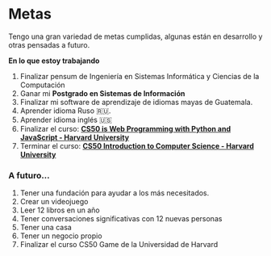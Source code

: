 # **Metas**

Tengo una gran variedad de metas cumplidas, algunas est&aacute;n en desarrollo y otras pensadas a futuro.
<br>

**En lo que estoy trabajando**
1. Finalizar pensum de Ingenier&iacute;a en Sistemas Informática y Ciencias de la Computación
2. Ganar mi **Postgrado en Sistemas de Información**
3. Finalizar mi software de aprendizaje de idiomas mayas de Guatemala.
4. Aprender idioma Ruso &#x1F1F7;&#x1F1FA;.
5. Aprender idioma ingl&eacute;s 🇺🇸
6. Finalizar el curso: **[CS50 is Web Programming with Python and JavaScript - Harvard University](https://cs50.harvard.edu/web/2020/)**
7. Terminar el curso: **[CS50 Introduction to Computer Science - Harvard University](https://cs50.harvard.edu/college/2022/spring/)**

### A futuro...
1. Tener una fundaci&oacute;n para ayudar a los m&aacute;s necesitados.
2. Crear un videojuego
3. Leer 12 libros en un a&ntilde;o
4. Tener conversaciones significativas con 12 nuevas personas
5. Tener una casa
6. Tener un negocio propio
7. Finalizar el curso CS50 Game de la Universidad de Harvard